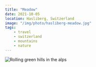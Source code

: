 ```yaml
---
title: "Meadow"
date: 2021-10-05
location: Hasliberg, Switzerland
image: "/img/photo/hasliberg-meadow.jpg"
tags:
    - travel
    - switzerland
    - mountains
    - nature
---
```


![Rolling green hills in the alps](/img/photo/hasliberg-meadow.jpg)
